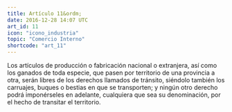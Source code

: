 ```yaml
---
title: Artículo 11&ordm;
date: 2016-12-28 14:07 UTC
art_id: 11
icon: "icono_industria"
topic: "Comercio Interno"
shortcode: "art_11"
---
```


Los artículos de producción o fabricación nacional o extranjera, así como los ganados de toda especie, que pasen por territorio de una provincia a otra, serán libres de los derechos llamados de tránsito, siéndolo también los carruajes, buques o bestias en que se transporten; y ningún otro derecho podrá imponérseles en adelante, cualquiera que sea su denominación, por el hecho de transitar el territorio.
